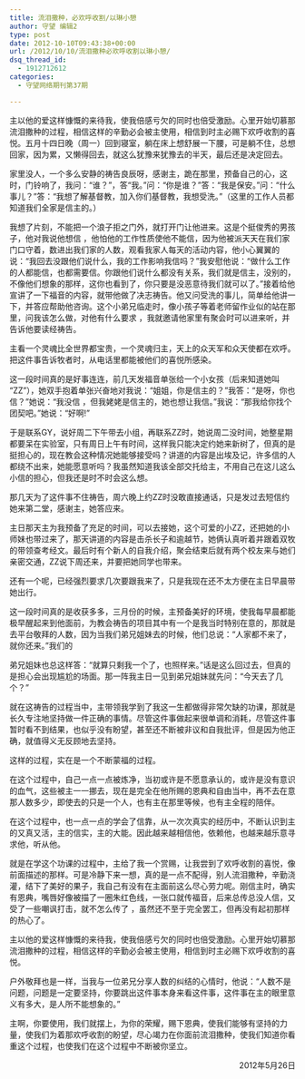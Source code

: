 ```yaml
---
title: 流泪撒种，必欢呼收割/以琳小憩
author: 守望 编辑2
type: post
date: 2012-10-10T09:43:38+00:00
url: /2012/10/10/流泪撒种必欢呼收割以琳小憩/
dsq_thread_id:
  - 1912712612
categories:
  - 守望网络期刊第37期

---
```

主以他的爱这样慷慨的来待我，使我倍感亏欠的同时也倍受激励。心里开始切慕那流泪撒种的过程，相信这样的辛勤必会被主使用，相信到时主必赐下欢呼收割的喜悦。<!--more-->五月十四日晚（周一）回到寝室，躺在床上想舒展一下腰，可是躺不住，总想回家，因为累，又懒得回去，就这么犹豫来犹豫去的半天，最后还是决定回去。

家里没人，一个多么安静的祷告良辰呀，感谢主，跪在那里，预备自己的心，这时，门铃响了，我问：“谁？”，答“我。”问：“你是谁？”答：“我是保安。”问：“什么事儿？”答：“我想了解基督教，加入你们基督教，我想受洗。”（这里的工作人员都知道我们全家是信主的。）

我想了片刻，不能把一个浪子拒之门外，就打开门让他进来。这是个挺俊秀的男孩子，他对我说他想信 ，他怕他的工作性质使他不能信，因为他被派天天在我们家门口守着，数进出我们家的人数，观看我家人每天的活动内容，他小心翼翼的说：“我回去没跟他们说什么，我的工作影响我信吗？”我安慰他说：“做什么工作的人都能信，也都需要信。你跟他们说什么都没有关系，我们就是信主，没别的，不像他们想象的那样，这你也看到了，你只要是没恶意待我们就可以了。”接着给他宣讲了一下福音的内容，就带他做了决志祷告。他又问受洗的事儿，简单给他讲一下，并答应帮助他咨询。这个小弟兄临走时，像小孩子等着老师留作业似的站在那里，问我该怎么做，对他有什么要求 ，我就邀请他家里有聚会时可以进来听，并告诉他要读经祷告。

主看一个灵魂比全世界都宝贵，一个灵魂归主，天上的众天军和众天使都在欢呼。把这件事告诉牧者时，从电话里都能被他们的喜悦所感染。

这一段时间真的是好事连连，前几天发福音单张给一个小女孩（后来知道她叫 “ZZ”），她双手抱着单张兴奋地对我说：“姐姐，你是信主的？”我答：“是呀，你也信？”她说：“我没信 ，但我姥姥是信主的，她也想让我信。”我说：“那我给你找个团契吧。”她说：“好啊!”

于是联系GY，说好周二下午带去小组，再联系ZZ时，她说周二没时间，她整星期都要呆在实验室，只有周日上午有时间，这样我只能决定约她来新树了，但真的是挺担心的，现在教会这种情况她能够接受吗？讲道的内容是出埃及记，许多信的人都绕不出来，她能愿意听吗？我虽然知道我该全部交托给主，不用自己在这儿这么小信的担心，但我还是时不时会这么想。

那几天为了这件事不住祷告，周六晚上约ZZ时没敢直接通话，只是发过去短信约她来第二堂，感谢主，她答应来。

主日那天主为我预备了充足的时间，可以去接她，这个可爱的小ZZ，还把她的小师妹也带过来了，那天讲道的内容是击杀长子和逾越节，她俩认真听着并跟着双牧的带领查考经文。最后时有个新人的自我介绍，聚会结束后就有两个校友来与她们亲密交通，ZZ说下周还来，并要把她同学也带来。

还有一个呢，已经强烈要求几次要跟我来了，只是我现在还不太方便在主日早晨带她出行。

这一段时间真的是收获多多，三月份的时候，主预备美好的环境，使我每早晨都能极早醒起来到他面前，为教会祷告的项目其中有一个是我当时特别在意的，那就是去平台敬拜的人数，因为当我们弟兄姐妹去的时候，他们总说：“人家都不来了，就你还来。”我们的

弟兄姐妹也总这样答：“就算只剩我一个了，也照样来。”话是这么回过去，但真的是担心会出现尴尬的场面。那一阵我主日一见到弟兄姐妹就先问：“今天去了几个？”

就在这祷告的过程当中，主带领我学到了我这一生都做得非常欠缺的功课，那就是长久专注地坚持做一件正确的事情。尽管这件事做起来很单调和消耗，尽管这件事暂时看不到结果，也似乎没有盼望，甚至还不断被非议和自我批评，但是因为他正确，就值得义无反顾地去坚持。

这样的过程，实在是一个不断蒙福的过程。

在这个过程中，自己一点一点被炼净，当初或许是不愿意承认的，或许是没有意识的血气，这些被主一一挪去，现在是完全在他所赐的恩典和自由当中，再不去在意那人数多少，即使去的只是一个人，也有主在那里等候，也有主全程的陪伴。

在这个过程中，也一点一点的学会了信靠，从一次次真实的经历中，不断认识到主的又真又活，主的信实，主的大能。因此越来越相信他，依赖他，也越来越乐意寻求他，听从他。

就是在学这个功课的过程中，主给了我一个赏赐，让我尝到了欢呼收割的喜悦，像前面描述的那样。可是冷静下来一想，真的是一点不配得，别人流泪撒种，辛勤浇灌，结下了美好的果子，我自己有没有在主面前这么尽心劳力呢。刚信主时，确实有恩典，嘴唇好像被描了一圈朱红色线，一张口就传福音，后来总传总没人信，又受了一些嘲讽打击，就不怎么传了 ，虽然还不至于完全罢工，但再没有起初那样的热心了。

主以他的爱这样慷慨的来待我，使我倍感亏欠的同时也倍受激励。心里开始切慕那流泪撒种的过程，相信这样的辛勤必会被主使用，相信到时主必赐下欢呼收割的喜悦。

户外敬拜也是一样，当我与一位弟兄分享人数的纠结的心情时，他说：“人数不是问题，问题是一定要坚持，你要跳出这件事本身来看这件事，这件事在主的眼里意义有多大，是人所不能想象的。”

主啊，你要使用，我们就摆上，为你的荣耀，赐下恩典，使我们能够有坚持的力量，使我们为着那欢呼收割的盼望，尽心竭力在你面前流泪撒种，使我们知道你看重这个过程，也使我们在这个过程中不断被你坚立。

<p style="text-align: right;">
  2012年5月26日
</p>
